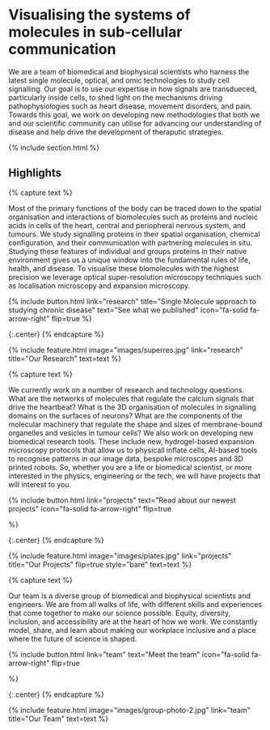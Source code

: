 ---
---

# Visualising the systems of molecules in sub-cellular communication

We are a team of biomedical and biophysical scientists who harness the latest single molecule, optical, and omic technologies to study cell signalling. Our goal is to use our expertise in how signals are transdueced, particularly inside cells, to shed light on the mechanisms driving pathophysiologies such as heart disease, movement disorders, and pain. Towards this goal, we work on developing new methodologies that both we and our scientific community can utilise for advancing our understanding of disease and help drive the development of theraputic strategies.

{% include section.html %}

## Highlights

{% capture text %}

Most of the primary functions of the body can be traced down to the spatial organisation and interactions of biomolecules such as proteins and nucleic acids in cells of the heart, central and periopheral nervous system, and tumours. We study signalling proteins in their spatial organisation, chemical configuration, and their communication with partnering molecules in situ. Studying these features of individual and groups proteins in their native environment gives us a unique window into the fundamental rules of life, health, and disease. To visualise these biomolecules with the highest precision we leverage optical super-resolution microscopy techniques such as localisation microscopy and expansion microscopy.

{%
  include button.html
  link="research"
  title="Single Molecule approach to studying chronic disease"
  text="See what we published"
  icon="fa-solid fa-arrow-right"
  flip=true
%}

{:.center}
{% endcapture %}

{%
  include feature.html
  image="images/superres.jpg"
  link="research"
  title="Our Research"
  text=text
%}

{% capture text %}

We currently work on a number of research and technology questions. What are the networks of molecules that regulate the calcium signals that drive the heartbeat? What is the 3D organisation of molecules in signalling domains on the surfaces of neurons? What are the components of the molecular machinery that regulate the shape and sizes of membrane-bound organelles and vesicles in tumour cells? We also work on developing new biomedical research tools. These include new, hydrogel-based expansion microscopy protocols that allow us to physicall inflate cells, AI-based tools to recognise patterns in our image data, bespoke microscopes and 3D printed robots. So, whether you are a life or biomedical scientist, or more interested in the physics, engineering or the tech, we will have projects that will interest to you.

{%
  include button.html
  link="projects"
  text="Read about our newest projects"
  icon="fa-solid fa-arrow-right"
  flip=true

%}

{:.center}
{% endcapture %}

{%
  include feature.html
  image="images/plates.jpg"
  link="projects"
  title="Our Projects"
  flip=true
  style="bare"
  text=text
%}

{% capture text %}

Our team is a diverse group of biomedical and biophysical scientists and engineers. We are from all walks of life, with different skills and experiences that come together to make our science possible. Equity, diversity, inclusion, and accessibility are at the heart of how we work. We constantly model, share, and learn about making our workplace inclusive and a place where the future of science is shaped.

{%
  include button.html
  link="team"
  text="Meet the team"
  icon="fa-solid fa-arrow-right"
  flip=true

%}

{:.center}
{% endcapture %}

{%
  include feature.html
  image="images/group-photo-2.jpg"
  link="team"
  title="Our Team"
  text=text
%}
